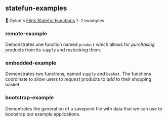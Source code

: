 statefun-examples
-----------------

🌰 Dylan's [Flink Stateful Functions](https://statefun.io) `2.2` examples.

### remote-example

Demonstrates one function named `product` which allows for _purchasing_ products from its `supply` and _restocking_ them.

### embedded-example

Demonstrates two functions, named `supply` and `basket`. The functions coordinate to allow users to _request_ products to _add_ to their shopping basket.

### bootstrap-example

Demontrates the generation of a savepoint file with data that we can use to bootstrap our example applications.
